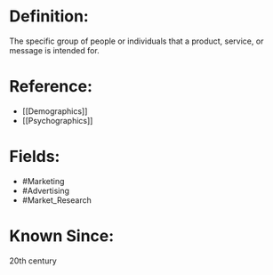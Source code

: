 

# Definition:
The specific group of people or individuals that a product, service, or message is intended for.

# Reference:
- [[Demographics]]
- [[Psychographics]]

# Fields: 
- #Marketing
- #Advertising
- #Market_Research

# Known Since:
20th century

